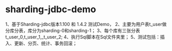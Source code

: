 # sharding-jdbc-demo
1、基于Sharding-jdbc版本1.100 和 1.4.2 测试Demo， 
2、主要为用户表t_user做分库分表，库分为sharding-0和sharding-1；
3、每个库有三张分表t_user_0,t_user_1,_t_user_2;
4、执行Sql脚本在Sql文件夹里；
5、测试包括：插入、更新、分页、统计、事务回滚；
